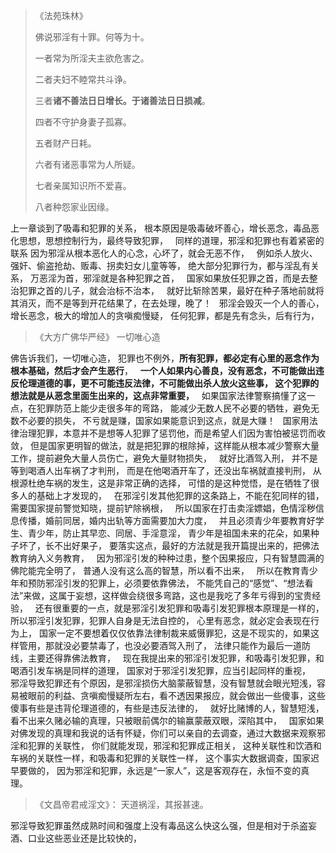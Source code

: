 > 《法苑珠林》 
> 
> 佛说邪淫有十罪。何等为十。 
> 
> 一者常为所淫夫主欲危害之。 
> 
> 二者夫妇不睦常共斗诤。 
> 
> 三者**诸不善法日日增长。于诸善法日日损减**。 
> 
> 四者不守护身妻子孤寡。 
> 
> 五者财产日耗。 
> 
> 六者有诸恶事常为人所疑。 
> 
> 七者亲属知识所不爱喜。 
> 
> 八者种怨家业因缘。

上一章谈到了吸毒和犯罪的关系，
根本原因是吸毒破坏善心，增长恶念，毒品恶化思想，思想控制行为，最终导致犯罪，
&nbsp;
同样的道理，邪淫和犯罪也有着紧密的联系
因为邪淫从根本恶化人的心念，心坏了，就会无恶不作，
&nbsp;
例如杀人放火、强奸、偷盗抢劫、贩毒、拐卖妇女儿童等等，
绝大部分犯罪行为，都与淫乱有关系，
万恶淫为首，邪淫就是各种犯罪之首，
&nbsp;
国家如果放任犯罪之首，而是去整治犯罪之首的儿子，就会治标不治本，
&nbsp;
就好比斩除苦果，最好在种子落地前就将其消灭，而不是等到开花结果了，在去处理，晚了！
&nbsp;
邪淫会毁灭一个人的善心，增长恶念，极大的增加人的贪嗔痴慢疑，
任何犯罪，都是先有念头，后有行为，

> 《大方广佛华严经》
> 一切唯心造

佛告诉我们，一切唯心造，
犯罪也不例外，**所有犯罪，都必定有心里的恶念作为根本基础，然后才会产生恶行**，
&nbsp;
**一个人如果内心善良，没有恶念，不可能做出违反伦理道德的事，更不可能违反法律，不可能做出杀人放火这些事，
这个犯罪的想法就是从恶念里面生出来的，这点非常重要，**
&nbsp;
如果国家法律警察搞懂了这一点，在犯罪防范上能少走很多年的弯路，
能减少无数人民不必要的牺牲，避免无数不必要的损失，
不亏就是赚，国家如果能意识到这点，就是大赚！
&nbsp;
国家用法律治理犯罪，本意并不是想等人犯罪了惩罚他，而是希望人们因为害怕被惩罚而收敛，
但是国家更明智的做法，就是把犯罪的根除掉，这样能从根本减少警察大量工作，提前避免大量人员伤亡，避免大量财物损失，
&nbsp;
就好比酒驾入刑，
并不是等到喝酒人出车祸了才判刑，
而是在他喝酒开车了，还没出车祸就直接判刑，
从根源杜绝车祸的发生，这是非常正确的选择，
可惜的是这种觉悟，是在牺牲了很多人的基础上才发现的，
&nbsp;
在邪淫引发其他犯罪的这条路上，不能在犯同样的错，
需要国家提前警觉知晓，提前铲除祸根，
&nbsp;
所以国家在打击卖淫嫖娼，色情淫秽信息传播，婚前同居，婚内出轨等方面需要加大力度，
&nbsp;
并且必须青少年要教育好学生、青少年，防止其早恋、同居、手淫意淫，
青少年是祖国未来的花朵，如果种子坏了，长不出好果子，
要落实这点，最好的方法就是我开篇提出来的，把佛法教育纳入义务教育，
&nbsp;
因为邪淫引发的种种过患，整个因果报应，只有智慧圆满的佛陀能完全明了，
普通人没有这么高的智慧，所以看不出来，
&nbsp;
所以在教育青少年和预防邪淫引发的犯罪上，必须要依靠佛法，
不能凭自己的“感觉”、“想法看法”来做，这属于妄想，这样做会绕很多弯路，这也是我吃了多年亏得到的宝贵经验，
&nbsp;
还有很重要的一点，就是邪淫引发犯罪和吸毒引发犯罪根本原理是一样的，
所以邪淫引发犯罪，犯罪人自身是无法自控的，
心里有恶念，就必定会表现在行为上，
国家一定不要想着仅仅依靠法律制裁来威慑罪犯，这是不现实的，如果这样管用，那就没必要禁毒了，也没必要酒驾入刑了，
法律只能作为最后一道防线，主要还得靠佛法教育，
&nbsp;
现在我提出来的邪淫引发犯罪，和吸毒引发犯罪，和喝酒引发车祸是同样的道理，
国家对于邪淫引发犯罪，应当引起同样的重视，
&nbsp;
邪淫导致犯罪还有个原因，是邪淫损伤大脑蒙蔽智慧，没有智慧就会眼光短浅，容易被眼前的利益、贪嗔痴慢疑所左右，看不透因果报应，就会做出一些傻事，这些傻事有些是违背伦理道德的，有些是违反法律的，
&nbsp;
就好比赌博的人，智慧短浅，看不出来久赌必输的真理，只被眼前偶尔的输赢蒙蔽双眼，深陷其中，
&nbsp;
国家如果对佛发现的真理和我说的话有怀疑，你们可以亲自的去调查，通过大数据来观察邪淫和犯罪的关联性，
你们就能发现，邪淫和犯罪成正相关，
这种关联性和饮酒和车祸的关联性一样，和吸毒和犯罪的关联性一样，
这个事实大数据调查，国家迟早要做的，
因为邪淫和犯罪，永远是“一家人”，这是客观存在，永恒不变的真理。
&nbsp;
> 《文昌帝君戒淫文》：
> 天道祸淫，其报甚速。

邪淫导致犯罪虽然成熟时间和强度上没有毒品这么快这么强，但是相对于杀盗妄酒、口业这些恶业还是比较快的，



